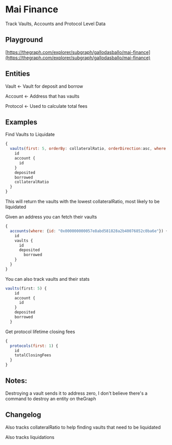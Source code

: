 # Mai Finance

Track Vaults, Accounts and Protocol Level Data

## Playground

[https://thegraph.com/explorer/subgraph/gallodasballo/mai-finance](https://thegraph.com/explorer/subgraph/gallodasballo/mai-finance)

## Entities
Vault ← Vault for deposit and borrow

Account ← Address that has vaults

Protocol ← Used to calculate total fees

## Examples

Find Vaults to Liquidate

```jsx
{
  vaults(first: 5, orderBy: collateralRatio, orderDirection:asc, where: {borrowed_gt: 0}) {
    id
    account {
      id
    }
    deposited
    borrowed
    collateralRatio
  }
}
```

This will return the vaults with the lowest collateralRatio, most likely to be liquidated

Given an address you can fetch their vaults

```jsx
{
  accounts(where: {id: "0x000000000057e8abd581828a2b40076852c0ba6e"}) {
    id
    vaults {
      id
      deposited
	    borrowed
    }
  }
}
```

You can also track vaults and their stats

```jsx
vaults(first: 5) {
    id
    account {
      id
    }
    deposited
    borrowed
  }
```

Get protocol lifetime closing fees

```jsx
{
  protocols(first: 1) {
    id
    totalClosingFees
  }
}
```

## Notes:

Destroying a vault sends it to address zero, I don't believe there's a command to destroy an entity on theGraph

## Changelog

Also tracks collateralRatio to help finding vaults that need to be liquidated

Also tracks liquidations
